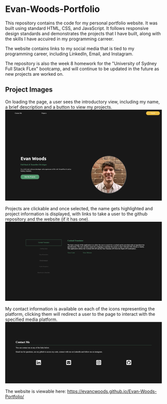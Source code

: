 # Evan-Woods-Portfolio

This repository contains the code for my personal portfolio website. It was built using standard HTML, CSS, and JavaScript. It follows responsive design standards and demonstrates the projects that I have built, along with the skills I have accuired in my programming carreer.

The website contains links to my social media that is tied to my programming career, including LinkedIn, Email, and Instagram. 

The repository is also the week 8 homework for the "University of Sydney Full Stack FLex" bootcamp, and will continue to be updated in the future as new projects are worked on.

## Project Images

On loading the page, a user sees the introductory view, including my name, a brief description and a button to view my projects.
![Landing view](./Assets/landing.png)


Projects are clickable and once selected, the name gets highlighted and project information is displayed, with links to take a user to the github repository and the website (if it has one).
![projects view](./Assets/projects.png)


My contact information is available on each of the icons representing the platform, clicking them will redirect a user to the page to interact with the specified media platform.
![contact view](./Assets/contact.png)

The website is viewable here:
https://evancwoods.github.io/Evan-Woods-Portfolio/ 
